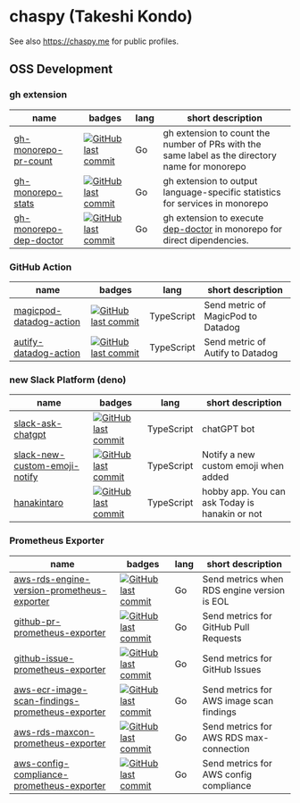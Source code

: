 # chaspy (Takeshi Kondo)

See also https://chaspy.me for public profiles.

## OSS Development

### gh extension

| name                                                 | badges                                                                                                                           | lang | short description                                                                 |
| ---------------------------------------------------- | -------------------------------------------------------------------------------------------------------------------------------- | ---- | --------------------------------------------------------------------------------- |
| [gh-monorepo-pr-count](https://github.com/chaspy/gh-monorepo-pr-count) | [![GitHub last commit](https://img.shields.io/github/last-commit/chaspy/gh-monorepo-pr-count.svg)](https://github.com/chaspy/gh-monorepo-pr-count) | Go   | gh extension to count the number of PRs with the same label as the directory name for monorepo |
| [gh-monorepo-stats](https://github.com/chaspy/gh-monorepo-stats) | [![GitHub last commit](https://img.shields.io/github/last-commit/chaspy/gh-monorepo-stats.svg)](https://github.com/chaspy/gh-monorepo-stats) | Go   | gh extension to output language-specific statistics for services in monorepo |
| [gh-monorepo-dep-doctor](https://github.com/chaspy/gh-monorepo-dep-doctor) | [![GitHub last commit](https://img.shields.io/github/last-commit/chaspy/gh-monorepo-dep-doctor.svg)](https://github.com/chaspy/gh-monorepo-dep-doctor) | Go   | gh extension to execute [dep-doctor](https://github.com/kyoshidajp/dep-doctor) in monorepo for direct dipendencies. |


### GitHub Action

| name                                                                         | badges                                                                                                                                                   | lang       | short description                  |
| ---------------------------------------------------------------------------- | -------------------------------------------------------------------------------------------------------------------------------------------------------- | ---------- | ---------------------------------- |
| [magicpod-datadog-action](https://github.com/chaspy/magicpod-datadog-action) | [![GitHub last commit](https://img.shields.io/github/last-commit/chaspy/magicpod-datadog-action.svg)](https://github.com/chaspy/magicpod-datadog-action) | TypeScript | Send metric of MagicPod to Datadog |
| [autify-datadog-action](https://github.com/chaspy/autify-datadog-action)     | [![GitHub last commit](https://img.shields.io/github/last-commit/chaspy/autify-datadog-action.svg)](https://github.com/chaspy/autify-datadog-action)     | TypeScript | Send metric of Autify to Datadog   |

### new Slack Platform (deno)

| name                                                                                     | badges                                                                                                                                       | lang       | short description                              |
| ---------------------------------------------------------------------------------------- | -------------------------------------------------------------------------------------------------------------------------------------------- | ---------- | ---------------------------------------------- |
| [slack-ask-chatgpt](https://github.com/chaspy/slack-ask-chatgpt)                         | [![GitHub last commit](https://img.shields.io/github/last-commit/chaspy/slack-ask-chatgpt.svg)](https://github.com/chaspy/slack-ask-chatgpt) | TypeScript | chatGPT bot                                    |
| [slack-new-custom-emoji-notify](https://github.com/chaspy/slack-new-custom-emoji-notify) | [![GitHub last commit](https://img.shields.io/github/last-commit/chaspy/slack-new-custom-emoji-notify.svg)](https://github.com/chaspy/{})    | TypeScript | Notify a new custom emoji when added           |
| [hanakintaro](https://github.com/chaspy/hanakintaro)                                     | [![GitHub last commit](https://img.shields.io/github/last-commit/chaspy/hanakintaro.svg)](https://github.com/chaspy/hanakintaro)             | TypeScript | hobby app. You can ask Today is hanakin or not |

### Prometheus Exporter

| name                                                                                                                         | badges                                                                                                                                                                                                   | lang | short description                           |
| ---------------------------------------------------------------------------------------------------------------------------- | -------------------------------------------------------------------------------------------------------------------------------------------------------------------------------------------------------- | ---- | ------------------------------------------- |
| [aws-rds-engine-version-prometheus-exporter](https://github.com/chaspy/aws-rds-engine-version-prometheus-exporter)           | [![GitHub last commit](https://img.shields.io/github/last-commit/chaspy/aws-rds-engine-version-prometheus-exporter.svg)](https://github.com/chaspy/aws-rds-engine-version-prometheus-exporter)           | Go   | Send metrics when RDS engine version is EOL |
| [github-pr-prometheus-exporter](https://github.com/chaspy/github-pr-prometheus-exporter)                                     | [![GitHub last commit](https://img.shields.io/github/last-commit/chaspy/github-pr-prometheus-exporter.svg)](https://github.com/chaspy/github-pr-prometheus-exporter)                                     | Go   | Send metrics for GitHub Pull Requests       |
| [github-issue-prometheus-exporter](https://github.com/chaspy/github-issue-prometheus-exporter)                               | [![GitHub last commit](https://img.shields.io/github/last-commit/chaspy/github-issue-prometheus-exporter.svg)](https://github.com/chaspy/github-issue-prometheus-exporter)                               | Go   | Send metrics for GitHub Issues              |
| [aws-ecr-image-scan-findings-prometheus-exporter](https://github.com/chaspy/aws-ecr-image-scan-findings-prometheus-exporter) | [![GitHub last commit](https://img.shields.io/github/last-commit/chaspy/aws-ecr-image-scan-findings-prometheus-exporter.svg)](https://github.com/chaspy/aws-ecr-image-scan-findings-prometheus-exporter) | Go   | Send metrics for AWS image scan findings    |
| [aws-rds-maxcon-prometheus-exporter](https://github.com/chaspy/aws-rds-maxcon-prometheus-exporter)                           | [![GitHub last commit](https://img.shields.io/github/last-commit/chaspy/aws-rds-maxcon-prometheus-exporter.svg)](https://github.com/chaspy/aws-rds-maxcon-prometheus-exporter)                           | Go   | Send metrics for AWS RDS max-connection     |
| [aws-config-compliance-prometheus-exporter](https://github.com/chaspy/aws-config-compliance-prometheus-exporter)             | [![GitHub last commit](https://img.shields.io/github/last-commit/chaspy/aws-config-compliance-prometheus-exporter.svg)](https://github.com/chaspy/aws-config-compliance-prometheus-exporter)             | Go   | Send metrics for AWS config compliance      |
